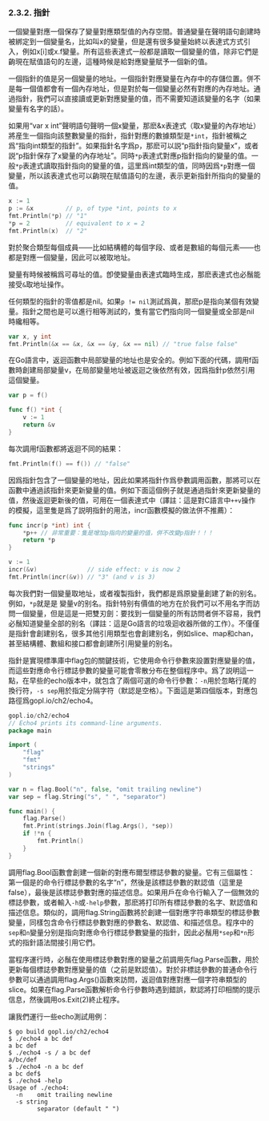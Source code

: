 ### 2.3.2. 指針

一個變量對應一個保存了變量對應類型值的內存空間。普通變量在聲明語句創建時被綁定到一個變量名，比如叫x的變量，但是還有很多變量始終以表達式方式引入，例如x[i]或x.f變量。所有這些表達式一般都是讀取一個變量的值，除非它們是齣現在賦值語句的左邊，這種時候是給對應變量賦予一個新的值。

一個指針的值是另一個變量的地址。一個指針對應變量在內存中的存儲位置。併不是每一個值都會有一個內存地址，但是對於每一個變量必然有對應的內存地址。通過指針，我們可以直接讀或更新對應變量的值，而不需要知道該變量的名字（如果變量有名字的話）。

如果用“var x int”聲明語句聲明一個x變量，那麽&x表達式（取x變量的內存地址）將産生一個指向該整數變量的指針，指針對應的數據類型是`*int`，指針被稱之爲“指向int類型的指針”。如果指針名字爲p，那麽可以説“p指針指向變量x”，或者説“p指針保存了x變量的內存地址”。同時`*p`表達式對應p指針指向的變量的值。一般`*p`表達式讀取指針指向的變量的值，這里爲int類型的值，同時因爲`*p`對應一個變量，所以該表達式也可以齣現在賦值語句的左邊，表示更新指針所指向的變量的值。

```Go
x := 1
p := &x         // p, of type *int, points to x
fmt.Println(*p) // "1"
*p = 2          // equivalent to x = 2
fmt.Println(x)  // "2"
```

對於聚合類型每個成員——比如結構體的每個字段、或者是數組的每個元素——也都是對應一個變量，因此可以被取地址。

變量有時候被稱爲可尋址的值。卽使變量由表達式臨時生成，那麽表達式也必鬚能接受`&`取地址操作。

任何類型的指針的零值都是nil。如果`p != nil`測試爲眞，那麽p是指向某個有效變量。指針之間也是可以進行相等測試的，隻有當它們指向同一個變量或全部是nil時纔相等。

```Go
var x, y int
fmt.Println(&x == &x, &x == &y, &x == nil) // "true false false"
```

在Go語言中，返迴函數中局部變量的地址也是安全的。例如下面的代碼，調用f函數時創建局部變量v，在局部變量地址被返迴之後依然有效，因爲指針p依然引用這個變量。

```Go
var p = f()

func f() *int {
	v := 1
	return &v
}
```

每次調用f函數都將返迴不同的結果：

```Go
fmt.Println(f() == f()) // "false"
```

因爲指針包含了一個變量的地址，因此如果將指針作爲參數調用函數，那將可以在函數中通過該指針來更新變量的值。例如下面這個例子就是通過指針來更新變量的值，然後返迴更新後的值，可用在一個表達式中（譯註：這是對C語言中`++v`操作的模擬，這里隻是爲了説明指針的用法，incr函數模擬的做法併不推薦）：

```Go
func incr(p *int) int {
	*p++ // 非常重要：隻是增加p指向的變量的值，併不改變p指針！！！
	return *p
}

v := 1
incr(&v)              // side effect: v is now 2
fmt.Println(incr(&v)) // "3" (and v is 3)
```

每次我們對一個變量取地址，或者複製指針，我們都是爲原變量創建了新的别名。例如，`*p`就是是 變量v的别名。指針特别有價值的地方在於我們可以不用名字而訪問一個變量，但是這是一把雙刃劍：要找到一個變量的所有訪問者併不容易，我們必鬚知道變量全部的别名（譯註：這是Go語言的垃圾迴收器所做的工作）。不僅僅是指針會創建别名，很多其他引用類型也會創建别名，例如slice、map和chan，甚至結構體、數組和接口都會創建所引用變量的别名。

指針是實現標準庫中flag包的關鍵技術，它使用命令行參數來設置對應變量的值，而這些對應命令行標誌參數的變量可能會零散分布在整個程序中。爲了説明這一點，在早些的echo版本中，就包含了兩個可選的命令行參數：`-n`用於忽略行尾的換行符，`-s sep`用於指定分隔字符（默認是空格）。下面這是第四個版本，對應包路徑爲gopl.io/ch2/echo4。

```Go
gopl.io/ch2/echo4
// Echo4 prints its command-line arguments.
package main

import (
	"flag"
	"fmt"
	"strings"
)

var n = flag.Bool("n", false, "omit trailing newline")
var sep = flag.String("s", " ", "separator")

func main() {
	flag.Parse()
	fmt.Print(strings.Join(flag.Args(), *sep))
	if !*n {
		fmt.Println()
	}
}
```

調用flag.Bool函數會創建一個新的對應布爾型標誌參數的變量。它有三個屬性：第一個是的命令行標誌參數的名字“n”，然後是該標誌參數的默認值（這里是false），最後是該標誌參數對應的描述信息。如果用戶在命令行輸入了一個無效的標誌參數，或者輸入`-h`或`-help`參數，那麽將打印所有標誌參數的名字、默認值和描述信息。類似的，調用flag.String函數將於創建一個對應字符串類型的標誌參數變量，同樣包含命令行標誌參數對應的參數名、默認值、和描述信息。程序中的`sep`和`n`變量分别是指向對應命令行標誌參數變量的指針，因此必鬚用`*sep`和`*n`形式的指針語法間接引用它們。

當程序運行時，必鬚在使用標誌參數對應的變量之前調用先flag.Parse函數，用於更新每個標誌參數對應變量的值（之前是默認值）。對於非標誌參數的普通命令行參數可以通過調用flag.Args()函數來訪問，返迴值對應對應一個字符串類型的slice。如果在flag.Parse函數解析命令行參數時遇到錯誤，默認將打印相關的提示信息，然後調用os.Exit(2)終止程序。

讓我們運行一些echo測試用例：

```
$ go build gopl.io/ch2/echo4
$ ./echo4 a bc def
a bc def
$ ./echo4 -s / a bc def
a/bc/def
$ ./echo4 -n a bc def
a bc def$
$ ./echo4 -help
Usage of ./echo4:
  -n    omit trailing newline
  -s string
        separator (default " ")
```


